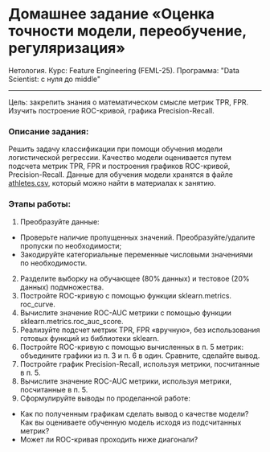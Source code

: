 # Домашнее задание «Оценка точности модели, переобучение, регуляризация»
Нетология. Курс: Feature Engineering (FEML-25). Программа: "Data Scientist: с нуля до middle"
___

Цель: закрепить знания о математическом смысле метрик TPR, FPR. Изучить построение ROC-кривой, графика Precision-Recall.

### Описание задания:
Решить задачу классификации при помощи обучения модели логистической регрессии. Качество модели оценивается путем подсчета метрик TPR, FPR и построения графиков ROC-кривой, Precision-Recall. Данные для обучения модели хранятся в файле [athletes.csv](https://github.com/great-cornxolio/FEML-25-HW-03/blob/main/athletes.csv), который можно найти в материалах к занятию.

### Этапы работы:
1. Преобразуйте данные:
- Проверьте наличие пропущенных значений. Преобразуйте/удалите пропуски по необходимости;
- Закодируйте категориальные переменные числовыми значениями по необходимости.
2. Разделите выборку на обучающее (80% данных) и тестовое (20% данных) подмножества.
3. Постройте ROC-кривую с помощью функции sklearn.metrics. roc_curve.
4. Вычислите значение ROC-AUC метрики с помощью функции sklearn.metrics.roc_auc_score.
5. Реализуйте подсчет метрик TPR, FPR «вручную», без использования готовых функций из библиотеки sklearn.
6. Постройте ROC-кривую с помощью вычисленных в п. 5 метрик: объедините графики из п. 3 и п. 6 в один. Сравните, сделайте вывод.
7. Постройте график Precision-Recall, используя метрики, посчитанные в п. 5.
8. Вычислите значение ROC-AUC метрики, используя метрики, посчитанные в п. 5.
9. Сформулируйте выводы по проделанной работе:
- Как по полученным графикам сделать вывод о качестве модели? Как вы оцениваете обученную модель исходя из подсчитанных метрик?
- Может ли ROC-кривая проходить ниже диагонали?
